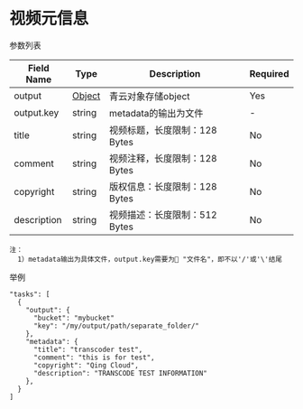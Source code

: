 ---
---

# 视频元信息

参数列表

| Field Name | Type | Description | Required |
|---|---|---|---|
| output | [Object](qsobject.html) | 青云对象存储object | Yes |
| output.key | string | metadata的输出为文件 | - |
| title | string | 视频标题，长度限制：128 Bytes | No |
| comment | string | 视频注释，长度限制：128 Bytes | No |
| copyright | string | 版权信息：长度限制：128 Bytes | No |
| description | string | 视频描述：长度限制：512 Bytes | No |

```
注：
  1）metadata输出为具体文件，output.key需要为 "文件名"，即不以'/'或'\'结尾
```

举例

```
"tasks": [
  {
    "output": {
      "bucket": "mybucket"
      "key": "/my/output/path/separate_folder/"
    },
    "metadata": {
      "title": "transcoder test",
      "comment": "this is for test",
      "copyright": "Qing Cloud",
      "description": "TRANSCODE TEST INFORMATION"
    },
  }
]
```